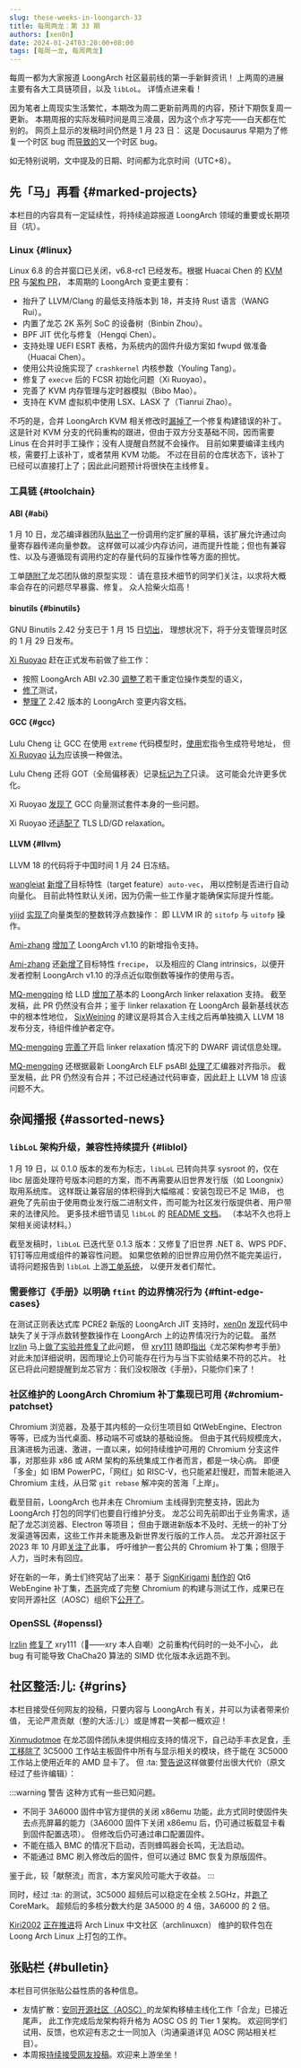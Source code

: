 ```yaml
---
slug: these-weeks-in-loongarch-33
title: 每周两龙：第 33 期
authors: [xen0n]
date: 2024-01-24T03:20:00+08:00
tags: [每周一龙, 每周两龙]
---
```


每周一都为大家报道 LoongArch 社区最前线的第一手新鲜资讯！
上两周的进展主要有各大工具链项目，以及 `libLoL`。
详情点进来看！

<!-- truncate -->

因为笔者上周现实生活繁忙，本期改为周二更新前两周的内容，预计下期恢复周一更新。
本期周报的实际发稿时间是周三凌晨，因为这个点才写完——白天都在忙别的。
网页上显示的发稿时间仍然是 1 月 23 日：
这是 Docusaurus 早期为了修复一个时区 bug 而[导致的](https://github.com/facebook/docusaurus/issues/4881)又一个时区 bug。

如无特别说明，文中提及的日期、时间都为北京时间（UTC+8）。

## 先「马」再看 {#marked-projects}

本栏目的内容具有一定延续性，将持续追踪报道 LoongArch 领域的重要或长期项目（坑）。

### Linux {#linux}

Linux 6.8 的合并窗口已关闭，v6.8-rc1 已经发布。根据 Huacai Chen 的
[KVM PR](https://lore.kernel.org/loongarch/20231223120642.1067728-1-chenhuacai@loongson.cn/)
与[架构 PR](https://lore.kernel.org/loongarch/20240119110700.335741-1-chenhuacai@loongson.cn/)，
本周期的 LoongArch 变更主要有：

* 抬升了 LLVM/Clang 的最低支持版本到 18，并支持 Rust 语言（WANG Rui）。
* 内置了龙芯 2K 系列 SoC 的设备树（Binbin Zhou）。
* BPF JIT 优化与修复（Hengqi Chen）。
* 支持处理 UEFI ESRT 表格，为系统内的固件升级方案如 fwupd 做准备（Huacai Chen）。
* 使用公共设施实现了 `crashkernel` 内核参数（Youling Tang）。
* 修复了 `execve` 后的 FCSR 初始化问题（Xi Ruoyao）。
* 完善了 KVM 内存管理与定时器模拟（Bibo Mao）。
* 支持在 KVM 虚拟机中使用 LSX、LASX 了（Tianrui Zhao）。

不巧的是，合并 LoongArch KVM 相关修改时[漏掉了](https://lore.kernel.org/loongarch/20240120114412.2208a8c1@canb.auug.org.au/)一个修复构建错误的补丁。
这是针对 KVM 分支的代码重构的跟进，但由于双方分支基础不同，因而需要 Linus 在合并时手工操作；没有人提醒自然就不会操作。
目前如果要编译主线内核，需要打上该补丁，或者禁用 KVM 功能。
不过在目前的仓库状态下，该补丁已经可以直接打上了；因此此问题预计将很快在主线修复。

### 工具链 {#toolchain}

#### ABI {#abi}

1 月 10 日，龙芯编译器团队[贴出了](https://github.com/loongson/gcc/issues/114)一份调用约定扩展的草稿，该扩展允许通过向量寄存器传递向量参数。
这样做可以减少内存访问，进而提升性能；但也有兼容性、以及与遵循现有调用约定的存量代码的互操作性等方面的担忧。

工单[随附了](https://github.com/loongson/gcc/pull/113)龙芯团队做的原型实现：
请在意技术细节的同学们关注，以求将大概率会存在的问题尽早暴露、修复。
众人拾柴火焰高！

#### binutils {#binutils}

GNU Binutils 2.42 分支已于 1 月 15 日[切出](https://sourceware.org/pipermail/binutils/2024-January/131859.html)，
理想状况下，将于分支管理员时区的 1 月 29 日发布。

[Xi Ruoyao][xry111] 赶在正式发布前做了些工作：

* 按照 LoongArch ABI v2.30 [调整了](https://sourceware.org/pipermail/binutils/2024-January/131871.html )若干重定位操作类型的语义，
* [修了](https://sourceware.org/pipermail/binutils/2024-January/131975.html)测试，
* [整理了](https://sourceware.org/pipermail/binutils/2024-January/132050.html) 2.42 版本的 LoongArch 变更内容文档。

[xry111]: https://github.com/xry111

#### GCC {#gcc}

Lulu Cheng 让 GCC 在使用 `extreme` 代码模型时，[使用](https://gcc.gnu.org/pipermail/gcc-patches/2024-January/641865.html)宏指令生成符号地址，
但 [Xi Ruoyao][xry111] [认为](https://gcc.gnu.org/pipermail/gcc-patches/2024-January/641919.html)应该换一种做法。

Lulu Cheng 还将 GOT（全局偏移表）记录[标记为了](https://gcc.gnu.org/pipermail/gcc-patches/2024-January/642896.html)只读。
这可能会允许更多优化。

Xi Ruoyao [发现了](https://gcc.gnu.org/PR113418) GCC 向量测试套件本身的一些问题。

Xi Ruoyao 还[适配了](https://gcc.gnu.org/pipermail/gcc-patches/2024-January/643644.html) TLS LD/GD relaxation。

#### LLVM {#llvm}

LLVM 18 的代码将于中国时间 1 月 24 日冻结。

[wangleiat] [新增了](https://github.com/llvm/llvm-project/pull/78943)目标特性（target feature）`auto-vec`，
用以控制是否进行自动向量化。
目前此特性默认关闭，因为仍需一些工作量才能确保实际提升性能。

[yjijd] [实现了](https://github.com/llvm/llvm-project/pull/78924)向量类型的整数转浮点数操作：
即 LLVM IR 的 `sitofp` 与 `uitofp` 操作。

[Ami-zhang] [增加了](https://github.com/llvm/llvm-project/pull/78238) LoongArch
v1.10 的新增指令支持。

[Ami-zhang] 还[新增了](https://github.com/llvm/llvm-project/pull/78962)目标特性 `frecipe`，
以及相应的 Clang intrinsics，以便开发者控制 LoongArch v1.10 的浮点近似取倒数等操作的使用与否。

[MQ-mengqing] 给 LLD [增加了](https://github.com/llvm/llvm-project/pull/78692)基本的
LoongArch linker relaxation 支持。
截至发稿，此 PR 仍然没有合并；鉴于 linker relaxation 在 LoongArch 最新基线状态中的根本性地位，
[SixWeining] 的建议是将其合入主线之后再单独摘入 LLVM 18 发布分支，待组件维护者定夺。

[MQ-mengqing] [完善了](https://github.com/llvm/llvm-project/pull/77728)开启
linker relaxation 情况下的 DWARF 调试信息处理。

[MQ-mengqing] 还根据最新 LoongArch ELF psABI
[处理了](https://github.com/llvm/llvm-project/pull/72962)汇编器对齐指示。
截至发稿，此 PR 仍然没有合并；不过已经通过代码审查，因此赶上 LLVM 18 应该问题不大。

[Ami-zhang]: https://github.com/Ami-zhang
[MQ-mengqing]: https://github.com/MQ-mengqing
[SixWeining]: https://github.com/SixWeining
[wangleiat]: https://github.com/wangleiat
[yjijd]: https://github.com/yjijd

## 杂闻播报 {#assorted-news}

### `libLoL` 架构升级，兼容性持续提升 {#liblol}

1 月 19 日，以 0.1.0 版本的发布为标志，`libLoL` 已转向共享 sysroot 的，仅在 libc
层面处理符号版本问题的方案，而不再需要从旧世界发行版（如 Loongnix）取用系统库。
这样既让兼容层的体积得到大幅缩减：安装包现已不足 1MiB，
也避免了先前由于使用商业发行版二进制文件，而可能为社区发行版提供者、用户带来的法律风险。
更多技术细节请见 `libLoL` 的 [README 文档](https://github.com/AOSC-Dev/liblol/blob/master/README.zh.md)。
（本站不久也将上架相关阅读材料。）

截至发稿时，`libLoL` 已迭代至 0.1.3 版本：又修复了旧世界 .NET 8、WPS PDF、钉钉等应用或组件的兼容性问题。
如果您依赖的旧世界应用仍然不能完美运行，请将问题报告到 `libLoL` 上游[工单系统](https://github.com/AOSC-Dev/liblol/issues)，
以便开发者们帮忙。

### 需要修订《手册》以明确 `ftint` 的边界情况行为 {#ftint-edge-cases}

在测试正则表达式库 PCRE2 新版的 LoongArch JIT 支持时，[xen0n](https://github.com/xen0n)
[发现](https://github.com/loongson-community/discussions/issues/36)代码中缺失了关于浮点数转整数操作在
LoongArch 上的边界情况行为的记载。
虽然 [lrzlin] 马上[做了实验并修复了](https://github.com/zherczeg/sljit/pull/226)此问题，
但 [xry111] 随即[指出][ftint-issue]《龙芯架构参考手册》对此未加详细说明，因而理论上仍可能存在行为与当下实验结果不符的芯片。
社区已将此问题提醒到龙芯官方：我们没权限改《手册》，只能你们来了！

[lrzlin]: https://github.com/lrzlin
[ftint-issue]: https://github.com/loongson-community/discussions/issues/38

### 社区维护的 LoongArch Chromium 补丁集现已可用 {#chromium-patchset}

Chromium 浏览器，及基于其内核的一众衍生项目如 QtWebEngine、Electron 等等，已成为当代桌面、移动端不可或缺的基础设施。
但由于其代码规模庞大，且演进极为迅速、激进，一直以来，如何持续维护可用的 Chromium 分支这件事，对那些非 x86 或 ARM 架构的系统集成工作者而言，都是一块心病。
即便「多金」如 IBM PowerPC，「网红」如 RISC-V，也只能紧赶慢赶，而暂未能进入 Chromium 主线，从日常
`git rebase` 解冲突的苦海「上岸」。

截至目前，LoongArch 也并未在 Chromium 主线得到完整支持，因此为 LoongArch 打包的同学们也要自行维护分支。
龙芯公司先前即出于业务需求，适配了龙芯浏览器、Electron 等项目；
但由于跟进新版本不及时、无统一的补丁分发渠道等因素，这些工作并未能惠及新世界发行版的工作人员。
龙芯开源社区于 2023 年 10 月即[关注了](https://github.com/loongson-community/discussions/issues/2)此事，
呼吁维护一套公共的 Chromium 补丁集；但限于人力，当时未有回应。

好在新的一年，勇士们终究站了出来：
基于 [SignKirigami](https://github.com/prcups)
[制作的](https://github.com/prcups/qt6-webengine-loongarchlinux)
Qt6 WebEngine 补丁集，[杰哥](https://github.com/jiegec)完成了完整
Chromium 的构建与测试工作，成果已在安同开源社区（AOSC）组织下[公开了](https://github.com/AOSC-Dev/chromium-loongarch64)。

### OpenSSL {#openssl}

[lrzlin] [修复了](https://github.com/openssl/openssl/pull/23301) xry111（:clown_face:——xry 本人自嘲）之前重构代码时的一处不小心，
此 bug 有可能导致 ChaCha20 算法的 SIMD 优化版本永远跑不到。

## 社区整活:儿: {#grins}

本栏目接受任何网友的投稿，只要内容与 LoongArch 有关，并可以为读者带来价值，
无论严肃贡献（整的大活:儿:）或是博君一笑都一概欢迎！

[Xinmudotmoe] 在龙芯固件团队未提供相应支持的情况下，自己动手丰衣足食，[手工移除了](https://github.com/loongson/Firmware/issues/80#issuecomment-1903111698)
3C5000 工作站主板固件中所有与显示相关的模块，终于能在 3C5000 工作站上使用近年的 AMD 显卡了。
但 :ta: [警告说](https://github.com/loongson-community/areweloongyet/issues/16#issuecomment-1903435237)这样做要付出很大代价（原文经过了些许编辑）：

:::warning 警告
这种方式有一些已知问题。

* 不同于 3A6000 固件中官方提供的关闭 x86emu 功能，此方式同时使固件失去点亮屏幕的能力（3A6000 固件下关闭 x86emu 后，仍可通过板载显卡看到固件配置选项）。
  但修改后仍可通过串口配置固件。
* 不能在插入 BMC 的情况下启动，否则蜂鸣器会长鸣，无法启动。
* 不能通过 BMC 刷入修改后的固件，但可以通过 BMC 恢复为原版固件。

鉴于此，较「献祭流」而言，本方案风险可能大于收益。
:::

同时，经过 :ta: 的测试，3C5000 超频后可以稳定在全核 2.5GHz，并[跑了](https://openbenchmarking.org/result/2401037-NE-COREMARK311)
CoreMark。
超频后的多核分数大约是 3A5000 的 4 倍，3A6000 的 2 倍。

[Kiri2002] [正在推进](https://bbs.loongarch.org/d/357)将 Arch Linux 中文社区（archlinuxcn）
维护的软件包在 Loong Arch Linux 上打包的工作。

[Kiri2002]: https://github.com/Kiri2002
[Xinmudotmoe]: https://github.com/Xinmudotmoe

## 张贴栏 {#bulletin}

本栏目可供张贴公益性质的各种信息。

* 友情扩散：[安同开源社区（AOSC）][aosc]的龙架构移植主线化工作「合龙」已接近尾声，
  此工作完成后龙架构将升格为 AOSC OS 的 Tier 1 架构。
  欢迎同学们试用、反馈，也欢迎有志之士一同加入（沟通渠道详见 AOSC 网站相关栏目）。
* 本周报[持续接受网友投稿][call-for-submissions]。欢迎来上游坐坐！

[aosc]: https://aosc.io
[call-for-submissions]: https://github.com/loongson-community/areweloongyet/issues/16
